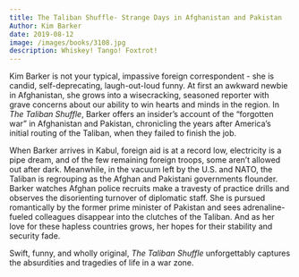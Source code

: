 ```yaml
---
title: The Taliban Shuffle- Strange Days in Afghanistan and Pakistan
Author: Kim Barker
date: 2019-08-12
image: /images/books/3108.jpg
description: Whiskey! Tango! Foxtrot!
---
```


Kim Barker is not your typical, impassive foreign correspondent - she is candid, self-deprecating, laugh-out-loud funny. At first an awkward newbie in Afghanistan, she grows into a wisecracking, seasoned reporter with grave concerns about our ability to win hearts and minds in the region. In _The Taliban Shuffle_, Barker offers an insider’s account of the “forgotten war” in Afghanistan and Pakistan, chronicling the years after America’s initial routing of the Taliban, when they failed to finish the job.

When Barker arrives in Kabul, foreign aid is at a record low, electricity is a pipe dream, and of the few remaining foreign troops, some aren’t allowed out after dark. Meanwhile, in the vacuum left by the U.S. and NATO, the Taliban is regrouping as the Afghan and Pakistani governments flounder. Barker watches Afghan police recruits make a travesty of practice drills and observes the disorienting turnover of diplomatic staff. She is pursued romantically by the former prime minister of Pakistan and sees adrenaline-fueled colleagues disappear into the clutches of the Taliban. And as her love for these hapless countries grows, her hopes for their stability and security fade.

Swift, funny, and wholly original, _The Taliban Shuffle_ unforgettably captures the absurdities and tragedies of life in a war zone.
